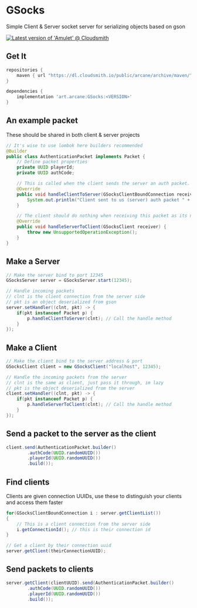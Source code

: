 # GSocks
Simple Client &amp; Server socket server for serializing objects based on gson

[![Latest version of 'Amulet' @ Cloudsmith](https://api-prd.cloudsmith.io/v1/badges/version/arcane/archive/maven/GSocks/latest/a=noarch;xg=art.arcane/?render=true&show_latest=true)](https://cloudsmith.io/~arcane/repos/archive/packages/detail/maven/GSocks/latest/a=noarch;xg=art.arcane/)

## Get It

```gradle
repositories {
    maven { url "https://dl.cloudsmith.io/public/arcane/archive/maven/" }
}
```

```gradle
dependencies {
    implementation 'art.arcane:GSocks:<VERSION>'
}
```

## An example packet
These should be shared in both client & server projects 

```java
// It's wise to use lombok here builders recommended
@Builder
public class AuthenticationPacket implements Packet {
    // Define packet properties
    private UUID playerId;
    private UUID authCode;

    // This is called when the client sends the server an auth packet. the server needs to handel this
    @Override
    public void handleClientToServer(GSocksClientBoundConnection receiver) {
        System.out.println("Client sent to us (server) auth packet " + new Gson().toJson(this));
    }

    // The client should do nothing when receiving this packet as its not part of the "protocol"
    @Override
    public void handleServerToClient(GSocksClient receiver) {
        throw new UnsupportedOperationException();
    }
}

```

## Make a Server
```java
// Make the server bind to port 12345
GSocksServer server = GSocksServer.start(12345);

// Handle incoming packets
// clnt is the client connection from the server side
// pkt is an object deserialized from gson
server.setHandler((clnt, pkt) -> {
    if(pkt instanceof Packet p) {
        p.handleClientToServer(clnt); // Call the handle method
    }
});
```

## Make a Client
```java
// Make the client bind to the server address & port
GSocksClient client = new GSocksClient("localhost", 12345);

// Handle the incoming packets from the server
// clnt is the same as client, just pass it through, im lazy
// pkt is the object deserialized from the server
client.setHandler((clnt, pkt) -> {
    if(pkt instanceof Packet p) {
        p.handleServerToClient(clnt); // Call the handle method
    }
});
```

## Send a packet to the server as the client
```java
client.send(AuthenticationPacket.builder()
        .authCode(UUID.randomUUID())
        .playerId(UUID.randomUUID())
        .build());
```

## Find clients
Clients are given connection UUIDs, use these to distinguish your clients and access them faster
```java
for(GSocksClientBoundConnection i : server.getClientList())
{
    // This is a client connection from the server side
    i.getConnectionId(); // this is their connection id
}

// Get a client by their connection uuid
server.getClient(theirConnectionUUID);
```

## Send packets to clients
```java
server.getClient(clientUUID).send(AuthenticationPacket.builder()
        .authCode(UUID.randomUUID())
        .playerId(UUID.randomUUID())
        .build());
```
